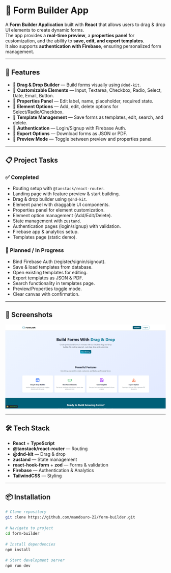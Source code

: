 # 📝 Form Builder App

A **Form Builder Application** built with **React** that allows users to drag & drop UI elements to create dynamic forms.  
The app provides a **real-time preview**, a **properties panel** for customization, and the ability to **save, edit, and export templates**.  
It also supports **authentication with Firebase**, ensuring personalized form management.

---

## 🚀 Features

- 🔹 **Drag & Drop Builder** — Build forms visually using `@dnd-kit`.
- 🔹 **Customizable Elements** — Input, Textarea, Checkbox, Radio, Select, Date, Email, Button.
- 🔹 **Properties Panel** — Edit label, name, placeholder, required state.
- 🔹 **Element Options** — Add, edit, delete options for Select/Radio/Checkbox.
- 🔹 **Template Management** — Save forms as templates, edit, search, and delete.
- 🔹 **Authentication** — Login/Signup with Firebase Auth.
- 🔹 **Export Options** — Download forms as JSON or PDF.
- 🔹 **Preview Mode** — Toggle between preview and properties panel.

---

## 📋 Project Tasks

### ✅ Completed

- Routing setup with `@tanstack/react-router`.
- Landing page with feature preview & start building.
- Drag & drop builder using `@dnd-kit`.
- Element panel with draggable UI components.
- Properties panel for element customization.
- Element option management (Add/Edit/Delete).
- State management with `zustand`.
- Authentication pages (login/signup) with validation.
- Firebase app & analytics setup.
- Templates page (static demo).

### 🔄 Planned / In Progress

- Bind Firebase Auth (register/signin/signout).
- Save & load templates from database.
- Open existing templates for editing.
- Export templates as JSON & PDF.
- Search functionality in templates page.
- Preview/Properties toggle mode.
- Clear canvas with confirmation.

---

## 📸 Screenshots

![Logo](./formCraft.png)

---

## 🛠️ Tech Stack

- **React** + **TypeScript**
- **@tanstack/react-router** — Routing
- **@dnd-kit** — Drag & drop
- **zustand** — State management
- **react-hook-form** + **zod** — Forms & validation
- **Firebase** — Authentication & Analytics
- **TailwindCSS** — Styling

---

## 📦 Installation

```bash
# Clone repository
git clone https://github.com/mandouro-22/form-builder.git

# Navigate to project
cd form-builder

# Install dependencies
npm install

# Start development server
npm run dev
```
